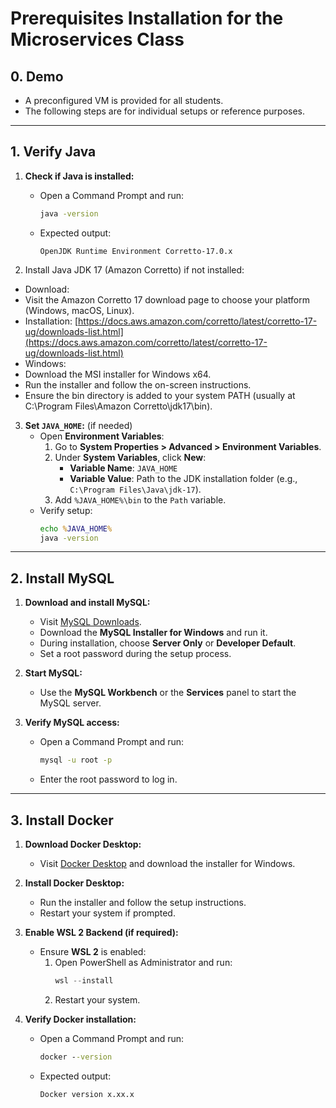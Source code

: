 # **Prerequisites Installation for the Microservices Class**

## **0. Demo**
- A preconfigured VM is provided for all students.
- The following steps are for individual setups or reference purposes.

---

## **1. Verify Java**

1. **Check if Java is installed:**
   - Open a Command Prompt and run:
     ```cmd
     java -version
     ```
   - Expected output:
     ```
     OpenJDK Runtime Environment Corretto-17.0.x
     ```

2. Install Java JDK 17 (Amazon Corretto) if not installed:
* Download:
* Visit the Amazon Corretto 17 download page to choose your platform (Windows, macOS, Linux).
* Installation: [https://docs.aws.amazon.com/corretto/latest/corretto-17-ug/downloads-list.html](https://docs.aws.amazon.com/corretto/latest/corretto-17-ug/downloads-list.html)
* Windows:
* Download the MSI installer for Windows x64.
* Run the installer and follow the on-screen instructions.
* Ensure the bin directory is added to your system PATH (usually at C:\Program Files\Amazon Corretto\jdk17\bin).

3. **Set `JAVA_HOME`:** (if needed)
   - Open **Environment Variables**:
     1. Go to **System Properties > Advanced > Environment Variables**.
     2. Under **System Variables**, click **New**:
        - **Variable Name**: `JAVA_HOME`
        - **Variable Value**: Path to the JDK installation folder (e.g., `C:\Program Files\Java\jdk-17`).
     3. Add `%JAVA_HOME%\bin` to the `Path` variable.
   - Verify setup:
     ```cmd
     echo %JAVA_HOME%
     java -version
     ```

---

## **2. Install MySQL**

1. **Download and install MySQL:**
   - Visit [MySQL Downloads](https://dev.mysql.com/downloads/installer/).
   - Download the **MySQL Installer for Windows** and run it.
   - During installation, choose **Server Only** or **Developer Default**.
   - Set a root password during the setup process.

2. **Start MySQL:**
   - Use the **MySQL Workbench** or the **Services** panel to start the MySQL server.

3. **Verify MySQL access:**
   - Open a Command Prompt and run:
     ```cmd
     mysql -u root -p
     ```
   - Enter the root password to log in.

---

## **3. Install Docker**

1. **Download Docker Desktop:**
   - Visit [Docker Desktop](https://www.docker.com/products/docker-desktop) and download the installer for Windows.

2. **Install Docker Desktop:**
   - Run the installer and follow the setup instructions.
   - Restart your system if prompted.

3. **Enable WSL 2 Backend (if required):**
   - Ensure **WSL 2** is enabled:
     1. Open PowerShell as Administrator and run:
        ```powershell
        wsl --install
        ```
     2. Restart your system.

4. **Verify Docker installation:**
   - Open a Command Prompt and run:
     ```cmd
     docker --version
     ```
   - Expected output:
     ```
     Docker version x.xx.x
     ```
